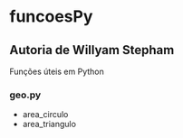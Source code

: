 # funcoesPy
## Autoria de Willyam Stepham
Funções úteis em Python

### geo.py

* area_circulo
* area_triangulo
